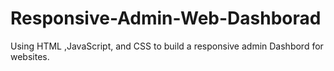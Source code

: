 # Responsive-Admin-Web-Dashborad
 Using HTML ,JavaScript, and CSS to build a responsive admin Dashbord for websites.
